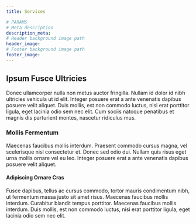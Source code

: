 ```yaml
---
title: Services

# PARAMS
# Meta description
description_meta: 
# Header background image path
header_image: 
# Footer background image path
footer_image: 
---
```


## Ipsum Fusce Ultricies
Donec ullamcorper nulla non metus auctor fringilla. Nullam id dolor id nibh ultricies vehicula ut id elit. Integer posuere erat a ante venenatis dapibus posuere velit aliquet. Duis mollis, est non commodo luctus, nisi erat porttitor ligula, eget lacinia odio sem nec elit. Cum sociis natoque penatibus et magnis dis parturient montes, nascetur ridiculus mus.

### Mollis Fermentum
Maecenas faucibus mollis interdum. Praesent commodo cursus magna, vel scelerisque nisl consectetur et. Donec sed odio dui. Nullam quis risus eget urna mollis ornare vel eu leo. Integer posuere erat a ante venenatis dapibus posuere velit aliquet.

#### Adipiscing Ornare Cras
Fusce dapibus, tellus ac cursus commodo, tortor mauris condimentum nibh, ut fermentum massa justo sit amet risus. Maecenas faucibus mollis interdum. Curabitur blandit tempus porttitor. Maecenas faucibus mollis interdum. Duis mollis, est non commodo luctus, nisi erat porttitor ligula, eget lacinia odio sem nec elit.
